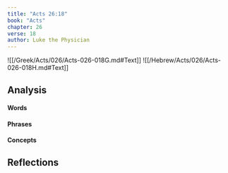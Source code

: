 ```yaml
---
title: "Acts 26:18"
book: "Acts"
chapter: 26
verse: 18
author: Luke the Physician
---
```

![[/Greek/Acts/026/Acts-026-018G.md#Text]]
![[/Hebrew/Acts/026/Acts-026-018H.md#Text]]

## Analysis

#### Words

#### Phrases

#### Concepts

## Reflections
